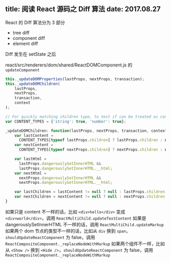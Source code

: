 title: 阅读 React 源码之 Diff 算法
date: 2017.08.27
---

React 的 Diff 算法分为 3 部分

- tree diff
- component diff
- element diff

Diff 发生在 setState 之后

react/src/renderers/dom/shared/ReactDOMComponent.js 的 `updateComponent`

```js
this._updateDOMProperties(lastProps, nextProps, transaction);
this._updateDOMChildren(
    lastProps,
    nextProps,
    transaction,
    context
);
```

```js
// For quickly matching children type, to test if can be treated as content.
var CONTENT_TYPES = {'string': true, 'number': true};

_updateDOMChildren: function(lastProps, nextProps, transaction, context) {
    var lastContent =
      CONTENT_TYPES[typeof lastProps.children] ? lastProps.children : null;
    var nextContent =
      CONTENT_TYPES[typeof nextProps.children] ? nextProps.children : null;

    var lastHtml =
      lastProps.dangerouslySetInnerHTML &&
      lastProps.dangerouslySetInnerHTML.__html;
    var nextHtml =
      nextProps.dangerouslySetInnerHTML &&
      nextProps.dangerouslySetInnerHTML.__html;

    var lastChildren = lastContent != null ? null : lastProps.children;
    var nextChildren = nextContent != null ? null : nextProps.children;
}
```

如果只是 content 不一样的话，比如 `<div>hello</div>` 变成 `<div>world</div>`，调用 `ReactMultiChild.updateTextContent`
如果是 dangerouslySetInnerHTML 不一样的话，调用 `ReactMultiChild.updateMarkup`
如果两个 dom 节点的类型不一样的话，比如从 `div` 换到 `span`，`shouldUpdateReactComponent` 为 false，调用 `ReactCompositeComponent._replaceNodeWithMarkup`
如果两个组件不一样，比如从 `<Show />` 换到 `<Hide />`，`shouldUpdateReactComponent` 为 false，调用 `ReactCompositeComponent._replaceNodeWithMarkup`
